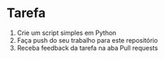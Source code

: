 # Tarefa

1. Crie um script simples em Python
1. Faça push do seu trabalho para este repositório
1. Receba feedback da tarefa na aba Pull requests
